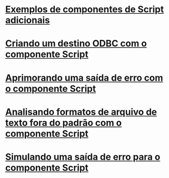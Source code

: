 # [Exemplos de componentes de Script adicionais](additional-script-component-examples.md)
# [Criando um destino ODBC com o componente Script](creating-an-odbc-destination-with-the-script-component.md)
# [Aprimorando uma saída de erro com o componente Script](enhancing-an-error-output-with-the-script-component.md)
# [Analisando formatos de arquivo de texto fora do padrão com o componente Script](parsing-non-standard-text-file-formats-with-the-script-component.md)
# [Simulando uma saída de erro para o componente Script](simulating-an-error-output-for-the-script-component.md)
